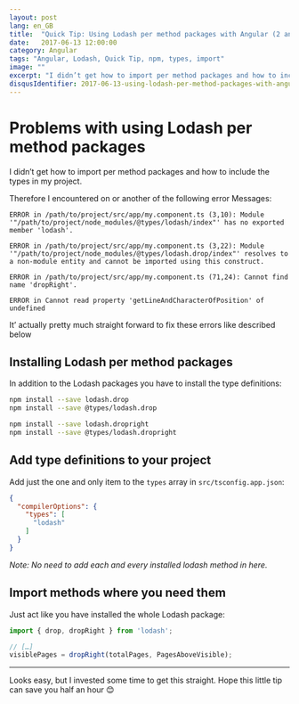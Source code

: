 ```yaml
---
layout: post
lang: en_GB
title:  "Quick Tip: Using Lodash per method packages with Angular (2 and above)"
date:   2017-06-13 12:00:00
category: Angular
tags: "Angular, Lodash, Quick Tip, npm, types, import"
image: ""
excerpt: "I didn’t get how to import per method packages and how to include the types in my project. It’s not that hard but I invested some time to get this straight. Hope this little tip can save you half an hour :blush:"
disqusIdentifier: 2017-06-13-using-lodash-per-method-packages-with-angular-2-and-above
---
```


# Problems with using Lodash per method packages

I didn’t get how to import per method packages and how to include the types in my project.

Therefore I encountered on or another of the following error Messages:

```
ERROR in /path/to/project/src/app/my.component.ts (3,10): Module '"/path/to/project/node_modules/@types/lodash/index"' has no exported member 'lodash'.
```

```
ERROR in /path/to/project/src/app/my.component.ts (3,22): Module '"/path/to/project/node_modules/@types/lodash.drop/index"' resolves to a non-module entity and cannot be imported using this construct.
```

```
ERROR in /path/to/project/src/app/my.component.ts (71,24): Cannot find name 'dropRight'.
```

```
ERROR in Cannot read property 'getLineAndCharacterOfPosition' of undefined
```

It’ actually pretty much straight forward to fix these errors like described below

## Installing Lodash per method packages

In addition to the Lodash packages you have to install the type definitions:

```bash
npm install --save lodash.drop
npm install --save @types/lodash.drop

npm install --save lodash.dropright
npm install --save @types/lodash.dropright
```

## Add type definitions to your project

Add just the one and only item to the `types` array in `src/tsconfig.app.json`:

```json
{
  "compilerOptions": {
    "types": [
      "lodash"
    ]
  }
}
```

*Note: No need to add each and every installed lodash method in here.*

## Import methods where you need them

Just act like you have installed the whole Lodash package:

```javascript
import { drop, dropRight } from 'lodash';

// […]
visiblePages = dropRight(totalPages, PagesAboveVisible);
```

----

Looks easy, but I invested some time to get this straight. Hope this little tip can save you half an hour :blush:
